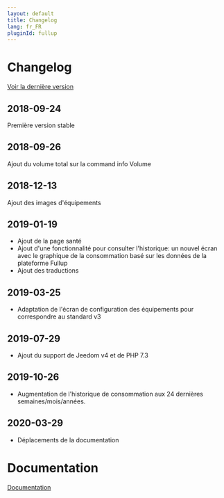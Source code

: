 ```yaml
---
layout: default
title: Changelog
lang: fr_FR
pluginId: fullup
---
```


# Changelog

[Voir la dernière version](#tocAnchor-1-1-8)

## 2018-09-24

Première version stable

## 2018-09-26

Ajout du volume total sur la command info Volume

## 2018-12-13

Ajout des images d'équipements

## 2019-01-19

- Ajout de la page santé
- Ajout d'une fonctionnalité pour consulter l'historique: un nouvel écran avec le graphique de la consommation basé sur les données de la plateforme Fullup
- Ajout des traductions

## 2019-03-25

- Adaptation de l'écran de configuration des équipements pour correspondre au standard v3

## 2019-07-29

- Ajout du support de Jeedom v4 et de PHP 7.3

## 2019-10-26

- Augmentation de l'historique de consommation aux 24 dernières semaines/mois/années.

## 2020-03-29

- Déplacements de la documentation

# Documentation

[Documentation]({{site.baseurl}}/{{page.pluginId}})
